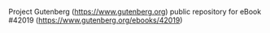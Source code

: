 Project Gutenberg (https://www.gutenberg.org) public repository for eBook #42019 (https://www.gutenberg.org/ebooks/42019)
